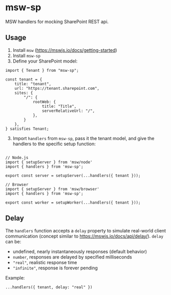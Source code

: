 # msw-sp

MSW handlers for mocking SharePoint REST api.

## Usage

1. Install `msw` (https://mswjs.io/docs/getting-started)
2. Install `msw-sp`
3. Define your SharePoint model:

```
import { Tenant } from "msw-sp";

const tenant = {
    title: "tenant",
    url: "https://tenant.sharepoint.com",
    sites: {
        "/": {
            rootWeb: {
                title: "Title",
                serverRelativeUrl: "/",
            },
        }
    },
} satisfies Tenant;
```

3. Import `handlers` from `msw-sp`, pass it the tenant model, and give
   the handlers to the specific setup function:

```

// Node.js
import { setupServer } from 'msw/node'
import { handlers } from 'msw-sp';

export const server = setupServer(...handlers({ tenant }));

// Browser
import { setupServer } from 'msw/browser'
import { handlers } from 'msw-sp';

export const worker = setupWorker(...handlers({ tenant }));
```

## Delay

The `handlers` function accepts a `delay` property to simulate real-world client
communication (concept similar to https://mswjs.io/docs/api/delay/). `delay` can be:

-   undefined, nearly instantaneously responses (default behavior)
-   `number`, responses are delayed by specified milliseconds
-   `"real"`, realistic response time
-   `"infinite"`, response is forever pending

Example:

```
...handlers({ tenant, delay: "real" })
```
